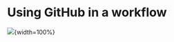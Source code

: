 
# Using GitHub in a workflow



![](resources/images/07-github-workflow_files/figure-docx//1MNHf8JpolaEP_vQ_kB-1xRBF9wo3haCArRu117hBoHA_g21a84b32106_0_33.png){width=100%}
